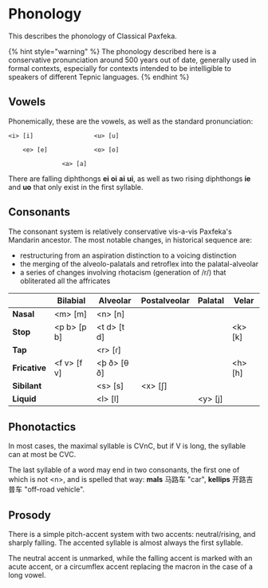 # Phonology

This describes the phonology of Classical Paxfeka.

{% hint style="warning" %}
The phonology described here is a conservative pronunciation around 500 years out of date, generally used in formal contexts, especially for contexts intended to be intelligible to speakers of different Tepnic languages.
{% endhint %}

## Vowels

Phonemically, these are the vowels, as well as the standard pronunciation:

```
<i> [i]                 <u> [u]

    <e> [e]             <o> [o]

               <a> [a]
```

There are falling diphthongs **ei** **oi** **ai** **ui**, as well as two rising diphthongs **ie** and **uo** that only exist in the first syllable.

## Consonants

The consonant system is relatively conservative vis-a-vis Paxfeka's Mandarin ancestor. The most notable changes, in historical sequence are:

- restructuring from an aspiration distinction to a voicing distinction
- the merging of the alveolo-palatals and retroflex into the palatal-alveolar
- a series of changes involving rhotacism (generation of /r/) that obliterated all the affricates

|               | Bilabial     | Alveolar     | Postalveolar | Palatal  | Velar    |
| ------------- | ------------ | ------------ | ------------ | -------- | -------- |
| **Nasal**     | \<m> [m]     | \<n> [n]     |              |          |          |
| **Stop**      | \<p b> [p b] | \<t d> [t d] |              |          | \<k> [k] |
| **Tap**       |              | \<r> [ɾ]     |              |          |          |
| **Fricative** | \<f v> [f v] | \<þ ð> [θ ð] |              |          | \<h> [h] |
| **Sibilant**  |              | \<s> [s]     | \<x> [ʃ]     |          |          |
| **Liquid**    |              | \<l> [l]     |              | \<y> [j] |          |

## Phonotactics

In most cases, the maximal syllable is CVnC, but if V is long, the syllable can at most be CVC.

The last syllable of a word may end in two consonants, the first one of which is not \<n>, and is spelled that way: **mals** 马路车 "car", **kellips** 开路吉普车 "off-road vehicle".

## Prosody

There is a simple pitch-accent system with two accents: neutral/rising, and sharply falling. The accented syllable is almost always the first syllable.

The neutral accent is unmarked, while the falling accent is marked with an acute accent, or a circumflex accent replacing the macron in the case of a long vowel.
